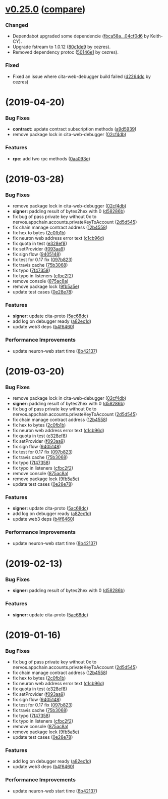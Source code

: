 # [v0.25.0](https://github.com/cryptape/cita-sdk-js/releases/tag/v0.25.0) ([compare](https://github.com/cryptape/cita-sdk-js/compare/v0.24.1...v0.25.0))

### Changed

* Dependabot upgraded some dependencie ([fbca58a...04cf0d6](https://github.com/cryptape/cita-sdk-js/compare/fbca58a...72c0176) by Keith-CY).
* Upgrade fstream to 1.0.12 ([80c1de9](https://github.com/cryptape/cita-sdk-js/pull/202/commits/80c1de925c2fb3f4d5b66a4145c818dc66da7a41) by cezres).
* Removed dependency protoc ([50146e1](https://github.com/cryptape/cita-sdk-js/pull/202/commits/50146e1eee19a78f4cb1c644b9179710e73ff500) by cezres).

### Fixed

* Fixed an issue where cita-web-debugger build failed ([d2264dc](https://github.com/cryptape/cita-sdk-js/pull/202/commits/d2264dcef5589ea07a6f107734d4ef60e2ac5aa2) by cezres)



#  (2019-04-20)


### Bug Fixes

* **contract:** update contract subscription methods ([a9d5939](https://github.com/cryptape/cita-sdk-js/commit/a9d5939))
* remove package lock in cita-web-debugger ([02cf4db](https://github.com/cryptape/cita-sdk-js/commit/02cf4db))


### Features

* **rpc:** add two rpc methods ([0aa093e](https://github.com/cryptape/cita-sdk-js/commit/0aa093e))



#  (2019-03-28)


### Bug Fixes

* remove package lock in cita-web-debugger ([02cf4db](https://github.com/cryptape/cita-sdk-js/commit/02cf4db))
* **signer:** padding result of bytes2hex with 0 ([d58286b](https://github.com/cryptape/cita-sdk-js/commit/d58286b))
* fix bug of pass private key without 0x to nervos.appchain.accounts.privateKeyToAccount ([2d5d545](https://github.com/cryptape/cita-sdk-js/commit/2d5d545))
* fix chain manage contract address ([12b4558](https://github.com/cryptape/cita-sdk-js/commit/12b4558))
* fix hex to bytes ([2c0fb1b](https://github.com/cryptape/cita-sdk-js/commit/2c0fb1b))
* fix neuron web address error text ([c1cb96d](https://github.com/cryptape/cita-sdk-js/commit/c1cb96d))
* fix quota in test ([e328ef8](https://github.com/cryptape/cita-sdk-js/commit/e328ef8))
* fix setProvider ([f093aa9](https://github.com/cryptape/cita-sdk-js/commit/f093aa9))
* fix sign flow ([9405148](https://github.com/cryptape/cita-sdk-js/commit/9405148))
* fix test for 0.17 fix ([097b823](https://github.com/cryptape/cita-sdk-js/commit/097b823))
* fix travis cache ([75b3068](https://github.com/cryptape/cita-sdk-js/commit/75b3068))
* fix typo ([7f47358](https://github.com/cryptape/cita-sdk-js/commit/7f47358))
* fix typo in listeners ([cfbc2f2](https://github.com/cryptape/cita-sdk-js/commit/cfbc2f2))
* remove console ([875ac8a](https://github.com/cryptape/cita-sdk-js/commit/875ac8a))
* remove package lock ([9fb5a5e](https://github.com/cryptape/cita-sdk-js/commit/9fb5a5e))
* update test cases ([0e28e78](https://github.com/cryptape/cita-sdk-js/commit/0e28e78))


### Features

* **signer:** update cita-proto ([5ac68dc](https://github.com/cryptape/cita-sdk-js/commit/5ac68dc))
* add log on debugger ready ([a82ec1d](https://github.com/cryptape/cita-sdk-js/commit/a82ec1d))
* update web3 deps ([b4f6460](https://github.com/cryptape/cita-sdk-js/commit/b4f6460))


### Performance Improvements

* update neuron-web start time ([8b42137](https://github.com/cryptape/cita-sdk-js/commit/8b42137))



#  (2019-03-20)


### Bug Fixes

* remove package lock in cita-web-debugger ([02cf4db](https://github.com/cryptape/cita-sdk-js/commit/02cf4db))
* **signer:** padding result of bytes2hex with 0 ([d58286b](https://github.com/cryptape/cita-sdk-js/commit/d58286b))
* fix bug of pass private key without 0x to nervos.appchain.accounts.privateKeyToAccount ([2d5d545](https://github.com/cryptape/cita-sdk-js/commit/2d5d545))
* fix chain manage contract address ([12b4558](https://github.com/cryptape/cita-sdk-js/commit/12b4558))
* fix hex to bytes ([2c0fb1b](https://github.com/cryptape/cita-sdk-js/commit/2c0fb1b))
* fix neuron web address error text ([c1cb96d](https://github.com/cryptape/cita-sdk-js/commit/c1cb96d))
* fix quota in test ([e328ef8](https://github.com/cryptape/cita-sdk-js/commit/e328ef8))
* fix setProvider ([f093aa9](https://github.com/cryptape/cita-sdk-js/commit/f093aa9))
* fix sign flow ([9405148](https://github.com/cryptape/cita-sdk-js/commit/9405148))
* fix test for 0.17 fix ([097b823](https://github.com/cryptape/cita-sdk-js/commit/097b823))
* fix travis cache ([75b3068](https://github.com/cryptape/cita-sdk-js/commit/75b3068))
* fix typo ([7f47358](https://github.com/cryptape/cita-sdk-js/commit/7f47358))
* fix typo in listeners ([cfbc2f2](https://github.com/cryptape/cita-sdk-js/commit/cfbc2f2))
* remove console ([875ac8a](https://github.com/cryptape/cita-sdk-js/commit/875ac8a))
* remove package lock ([9fb5a5e](https://github.com/cryptape/cita-sdk-js/commit/9fb5a5e))
* update test cases ([0e28e78](https://github.com/cryptape/cita-sdk-js/commit/0e28e78))


### Features

* **signer:** update cita-proto ([5ac68dc](https://github.com/cryptape/cita-sdk-js/commit/5ac68dc))
* add log on debugger ready ([a82ec1d](https://github.com/cryptape/cita-sdk-js/commit/a82ec1d))
* update web3 deps ([b4f6460](https://github.com/cryptape/cita-sdk-js/commit/b4f6460))


### Performance Improvements

* update neuron-web start time ([8b42137](https://github.com/cryptape/cita-sdk-js/commit/8b42137))



# (2019-02-13)

### Bug Fixes

- **signer:** padding result of bytes2hex with 0 ([d58286b](https://github.com/cryptape/cita-sdk-js/commit/d58286b))

### Features

- **signer:** update cita-proto ([5ac68dc](https://github.com/cryptape/cita-sdk-js/commit/5ac68dc))

# (2019-01-16)

### Bug Fixes

- fix bug of pass private key without 0x to nervos.appchain.accounts.privateKeyToAccount ([2d5d545](https://github.com/cryptape/cita-sdk-js/commit/2d5d545))
- fix chain manage contract address ([12b4558](https://github.com/cryptape/cita-sdk-js/commit/12b4558))
- fix hex to bytes ([2c0fb1b](https://github.com/cryptape/cita-sdk-js/commit/2c0fb1b))
- fix neuron web address error text ([c1cb96d](https://github.com/cryptape/cita-sdk-js/commit/c1cb96d))
- fix quota in test ([e328ef8](https://github.com/cryptape/cita-sdk-js/commit/e328ef8))
- fix setProvider ([f093aa9](https://github.com/cryptape/cita-sdk-js/commit/f093aa9))
- fix sign flow ([9405148](https://github.com/cryptape/cita-sdk-js/commit/9405148))
- fix test for 0.17 fix ([097b823](https://github.com/cryptape/cita-sdk-js/commit/097b823))
- fix travis cache ([75b3068](https://github.com/cryptape/cita-sdk-js/commit/75b3068))
- fix typo ([7f47358](https://github.com/cryptape/cita-sdk-js/commit/7f47358))
- fix typo in listeners ([cfbc2f2](https://github.com/cryptape/cita-sdk-js/commit/cfbc2f2))
- remove console ([875ac8a](https://github.com/cryptape/cita-sdk-js/commit/875ac8a))
- remove package lock ([9fb5a5e](https://github.com/cryptape/cita-sdk-js/commit/9fb5a5e))
- update test cases ([0e28e78](https://github.com/cryptape/cita-sdk-js/commit/0e28e78))

### Features

- add log on debugger ready ([a82ec1d](https://github.com/cryptape/cita-sdk-js/commit/a82ec1d))
- update web3 deps ([b4f6460](https://github.com/cryptape/cita-sdk-js/commit/b4f6460))

### Performance Improvements

- update neuron-web start time ([8b42137](https://github.com/cryptape/cita-sdk-js/commit/8b42137))
